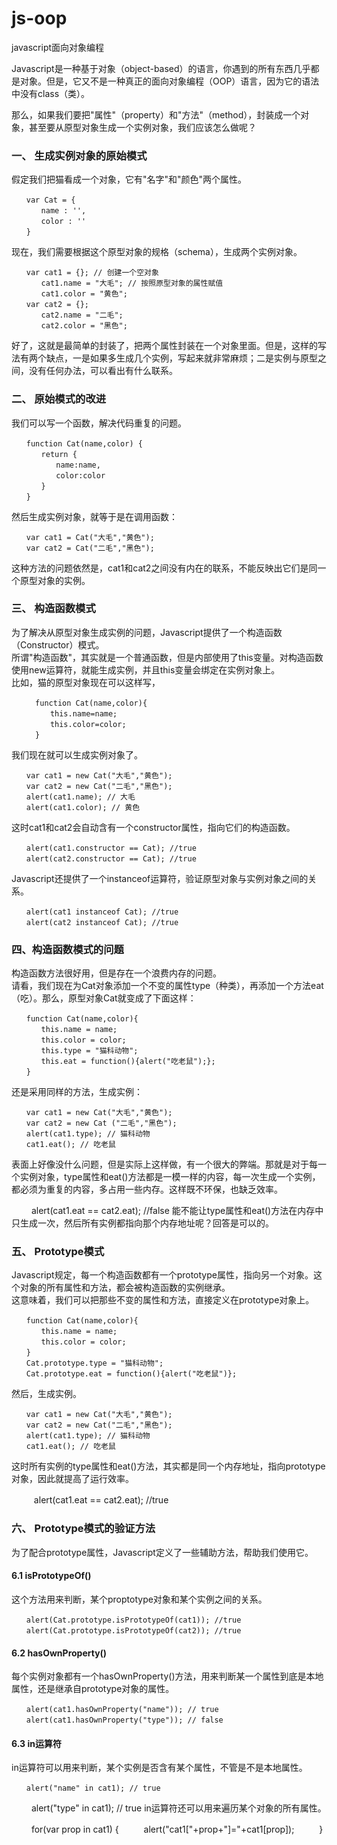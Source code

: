 # js-oop
javascript面向对象编程
<p>Javascript是一种基于对象（object-based）的语言，你遇到的所有东西几乎都是对象。但是，它又不是一种真正的面向对象编程（OOP）语言，因为它的语法中没有class（类）。</p>
<p>那么，如果我们要把"属性"（property）和"方法"（method），封装成一个对象，甚至要从原型对象生成一个实例对象，我们应该怎么做呢？</p>
<h3>一、 生成实例对象的原始模式</h3>
假定我们把猫看成一个对象，它有"名字"和"颜色"两个属性。

    　　var Cat = {
    　　　　name : '',
    　　　　color : ''
    　　} 
现在，我们需要根据这个原型对象的规格（schema），生成两个实例对象。

    　　var cat1 = {}; // 创建一个空对象
    　　　　cat1.name = "大毛"; // 按照原型对象的属性赋值
    　　　　cat1.color = "黄色";
    　　var cat2 = {};
    　　　　cat2.name = "二毛";
    　　　　cat2.color = "黑色";
好了，这就是最简单的封装了，把两个属性封装在一个对象里面。但是，这样的写法有两个缺点，一是如果多生成几个实例，写起来就非常麻烦；二是实例与原型之间，没有任何办法，可以看出有什么联系。
<h3>二、 原始模式的改进</h3>
我们可以写一个函数，解决代码重复的问题。

    　　function Cat(name,color) {
    　　　　return {
    　　　　　　name:name,
    　　　　　　color:color
    　　　　}
    　　}
然后生成实例对象，就等于是在调用函数：

    　　var cat1 = Cat("大毛","黄色");
    　　var cat2 = Cat("二毛","黑色");
这种方法的问题依然是，cat1和cat2之间没有内在的联系，不能反映出它们是同一个原型对象的实例。
<h3>三、 构造函数模式</h3>
为了解决从原型对象生成实例的问题，Javascript提供了一个构造函数（Constructor）模式。<br>
所谓"构造函数"，其实就是一个普通函数，但是内部使用了this变量。对构造函数使用new运算符，就能生成实例，并且this变量会绑定在实例对象上。<br>
比如，猫的原型对象现在可以这样写，<br>
  
      　　function Cat(name,color){
      　　　　this.name=name;
      　　　　this.color=color;
      　　}
我们现在就可以生成实例对象了。

    　　var cat1 = new Cat("大毛","黄色");
    　　var cat2 = new Cat("二毛","黑色");
    　　alert(cat1.name); // 大毛
    　　alert(cat1.color); // 黄色
这时cat1和cat2会自动含有一个constructor属性，指向它们的构造函数。

    　　alert(cat1.constructor == Cat); //true
    　　alert(cat2.constructor == Cat); //true
Javascript还提供了一个instanceof运算符，验证原型对象与实例对象之间的关系。

    　　alert(cat1 instanceof Cat); //true
    　　alert(cat2 instanceof Cat); //true
<h3>四、构造函数模式的问题</h3>
构造函数方法很好用，但是存在一个浪费内存的问题。<br>
请看，我们现在为Cat对象添加一个不变的属性type（种类），再添加一个方法eat（吃）。那么，原型对象Cat就变成了下面这样：<br>

    　　function Cat(name,color){
    　　　　this.name = name;
    　　　　this.color = color;
    　　　　this.type = "猫科动物";
    　　　　this.eat = function(){alert("吃老鼠");};
    　　}
还是采用同样的方法，生成实例：

    　　var cat1 = new Cat("大毛","黄色");
    　　var cat2 = new Cat ("二毛","黑色");
    　　alert(cat1.type); // 猫科动物
    　　cat1.eat(); // 吃老鼠
表面上好像没什么问题，但是实际上这样做，有一个很大的弊端。那就是对于每一个实例对象，type属性和eat()方法都是一模一样的内容，每一次生成一个实例，都必须为重复的内容，多占用一些内存。这样既不环保，也缺乏效率。

　    　alert(cat1.eat == cat2.eat); //false
能不能让type属性和eat()方法在内存中只生成一次，然后所有实例都指向那个内存地址呢？回答是可以的。
<h3>五、 Prototype模式</h3>
Javascript规定，每一个构造函数都有一个prototype属性，指向另一个对象。这个对象的所有属性和方法，都会被构造函数的实例继承。<br>
这意味着，我们可以把那些不变的属性和方法，直接定义在prototype对象上。<br>

    　　function Cat(name,color){
    　　　　this.name = name;
    　　　　this.color = color;
    　　}
    　　Cat.prototype.type = "猫科动物";
    　　Cat.prototype.eat = function(){alert("吃老鼠")};
然后，生成实例。

    　　var cat1 = new Cat("大毛","黄色");
    　　var cat2 = new Cat("二毛","黑色");
    　　alert(cat1.type); // 猫科动物
    　　cat1.eat(); // 吃老鼠
这时所有实例的type属性和eat()方法，其实都是同一个内存地址，指向prototype对象，因此就提高了运行效率。

　  　  alert(cat1.eat == cat2.eat); //true
<h3>六、 Prototype模式的验证方法</h3>
为了配合prototype属性，Javascript定义了一些辅助方法，帮助我们使用它。
<h4>6.1 isPrototypeOf()</h4>
这个方法用来判断，某个proptotype对象和某个实例之间的关系。

    　　alert(Cat.prototype.isPrototypeOf(cat1)); //true
    　　alert(Cat.prototype.isPrototypeOf(cat2)); //true
<h4>6.2 hasOwnProperty()</h4>
每个实例对象都有一个hasOwnProperty()方法，用来判断某一个属性到底是本地属性，还是继承自prototype对象的属性。

    　　alert(cat1.hasOwnProperty("name")); // true
    　　alert(cat1.hasOwnProperty("type")); // false
<h4>6.3 in运算符</h4>
in运算符可以用来判断，某个实例是否含有某个属性，不管是不是本地属性。
  
    　　alert("name" in cat1); // true
  　  　alert("type" in cat1); // true
in运算符还可以用来遍历某个对象的所有属性。

　    　for(var prop in cat1) {
　    　  alert("cat1["+prop+"]="+cat1[prop]); 
　    　  }
